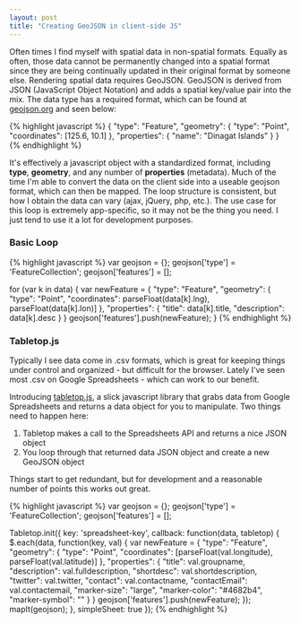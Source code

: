 ```yaml
---
layout: post
title: "Creating GeoJSON in client-side JS"
---
```


Often times I find myself with spatial data in non-spatial formats. Equally as often, those data cannot be permanently changed into a spatial format since they are being continually updated in their original format by someone else. Rendering spatial data requires GeoJSON. GeoJSON is derived from JSON (JavaScript Object Notation) and adds a spatial key/value pair into the mix. The data type has a required format, which can be found at [geojson.org](http://geojson.org) and seen below:

{% highlight javascript %}
{
  "type": "Feature",
  "geometry": {
    "type": "Point",
    "coordinates": [125.6, 10.1]
  },
  "properties": {
    "name": "Dinagat Islands"
  }
}
{% endhighlight %}

It's effectively a javascript object with a standardized format, including **type**, **geometry**, and any number of **properties** (metadata). Much of the time I'm able to convert the data on the client side into a useable geojson format, which can then be mapped. The loop structure is consistent, but how I obtain the data can vary (ajax, jQuery, php, etc.). The use case for this loop is extremely app-specific, so it may not be the thing you need. I just tend to use it a lot for development purposes.

### Basic Loop

{% highlight javascript %}
var geojson = {};
geojson['type'] = 'FeatureCollection';
geojson['features'] = [];
 
for (var k in data) {
  var newFeature = {
    "type": "Feature",
    "geometry": {
      "type": "Point",
      "coordinates": parseFloat(data[k].lng), parseFloat(data[k].lon)]
    },
    "properties": {
      "title": data[k].title,
      "description": data[k].desc
    }
  }
  geojson['features'].push(newFeature);
}
{% endhighlight %}

### Tabletop.js

Typically I see data come in .csv formats, which is great for keeping things under control and organized - but difficult for the browser. Lately I've seen most .csv on Google Spreadsheets - which can work to our benefit. 

Introducing [tabletop.js](https://github.com/jsoma/tabletop), a slick javascript library that grabs data from Google Spreadsheets and returns a data object for you to manipulate. Two things need to happen here:

1. Tabletop makes a call to the Spreadsheets API and returns a nice JSON object
2. You loop through that returned data JSON object and create a new GeoJSON object

Things start to get redundant, but for development and a reasonable number of points this works out great.

{% highlight javascript %}
var geojson = {};
geojson['type'] = 'FeatureCollection';
geojson['features'] = [];

Tabletop.init({
  key: 'spreadsheet-key',
  callback: function(data, tabletop) {
    $.each(data, function(key, val) {
      var newFeature = {
        "type": "Feature",
        "geometry": {
          "type": "Point",
          "coordinates": [parseFloat(val.longitude), parseFloat(val.latitude)]
        },
        "properties": {
          "title": val.groupname,
          "description": val.fulldescription,
          "shortdesc": val.shortdescription,
          "twitter": val.twitter,
          "contact": val.contactname,
          "contactEmail": val.contactemail,
          "marker-size": "large",
          "marker-color": "#4682b4",
          "marker-symbol": ""
        }
      }
      geojson['features'].push(newFeature); 
    });
    mapIt(geojson);
  },
  simpleSheet: true
});
{% endhighlight %}